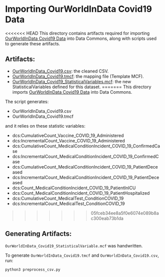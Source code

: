 # Importing OurWorldInData Covid19 Data

<<<<<<< HEAD
This directory contains artifacts required for importing [OurWorldInData Covid19 Data](https://github.com/owid/covid-19-data/tree/master/public/data)
into Data Commons, along with scripts used to generate these artifacts.

## Artifacts:

- [OurWorldInData_Covid19.csv](OurWorldInData_Covid19.csv): the cleaned CSV.
- [OurWorldInData_Covid19.tmcf](OurWorldInData_Covid19.tmcf): the mapping file (Template MCF).
- [OurWorldInData_Covid19_StatisticalVariables.mcf](OurWorldInData_Covid19_StatisticalVariables.mcf):
  the new StatisticalVariables defined for this dataset.
=======
This directory imports [OurWorldInData Covid19 Data](https://github.com/owid/covid-19-data/tree/master/public/data)
into Data Commons. 

The script generates:
- OurWorldInData_Covid19.csv
- OurWorldInData_Covid19.tmcf

and it relies on these statistic variables:
- dcs:CumulativeCount_Vaccine_COVID_19_Administered
- dcs:IncrementalCount_Vaccine_COVID_19_Administered
- dcs:CumulativeCount_MedicalConditionIncident_COVID_19_ConfirmedCase
- dcs:IncrementalCount_MedicalConditionIncident_COVID_19_ConfirmedCase
- dcs:CumulativeCount_MedicalConditionIncident_COVID_19_PatientDeceased
- dcs:IncrementalCount_MedicalConditionIncident_COVID_19_PatientDeceased
- dcs:Count_MedicalConditionIncident_COVID_19_PatientInICU
- dcs:Count_MedicalConditionIncident_COVID_19_PatientHospitalized
- dcs:CumulativeCount_MedicalTest_ConditionCOVID_19
- dcs:IncrementalCount_MedicalTest_ConditionCOVID_19
>>>>>>> 05fceb34ee8a5f0e6074e089b8ac300eab73b1da

## Generating Artifacts:

`OurWorldInData_Covid19_StatisticalVariable.mcf` was handwritten.

To generate `OurWorldInData_Covid19.tmcf` and `OurWorldInData_Covid19.csv`, run:

```bash
python3 preprocess_csv.py
```
